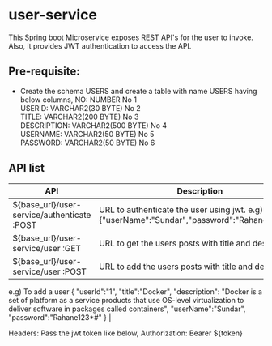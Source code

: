 # user-service
This Spring boot Microservice exposes REST API's for the user to invoke. Also, it provides JWT authentication to access the API.

## Pre-requisite:
* Create the schema USERS and create a table with name USERS having below columns,
NO:	NUMBER	No		1	
USERID:	VARCHAR2(30 BYTE)	No		2	
TITLE:	VARCHAR2(200 BYTE)	No		3	
DESCRIPTION:	VARCHAR2(500 BYTE)	No		4	
USERNAME:	VARCHAR2(50 BYTE)	No		5	
PASSWORD:	VARCHAR2(50 BYTE)	No		6	

## API list
| API | Description |
| ------ | ------ |
| ${base_url}/user-service/authenticate :POST | URL to authenticate the user using jwt. e.g) {"userName":"Sundar","password":"Rahane123*#"} |
| ${base_url}/user-service/user :GET  |  URL to get the users posts with title and description |
| ${base_url}/user-service/user :POST  |  URL to add the users posts with title and description. 
e.g) To add a user 
{
"userId":"1",
"title":"Docker",
"description": "Docker is a set of platform as a service products that use OS-level virtualization to deliver software in packages called containers",
"userName":"Sundar",
"password":"Rahane123*#"
} |

Headers:
Pass the jwt token like below,
Authorization: Bearer ${token}
